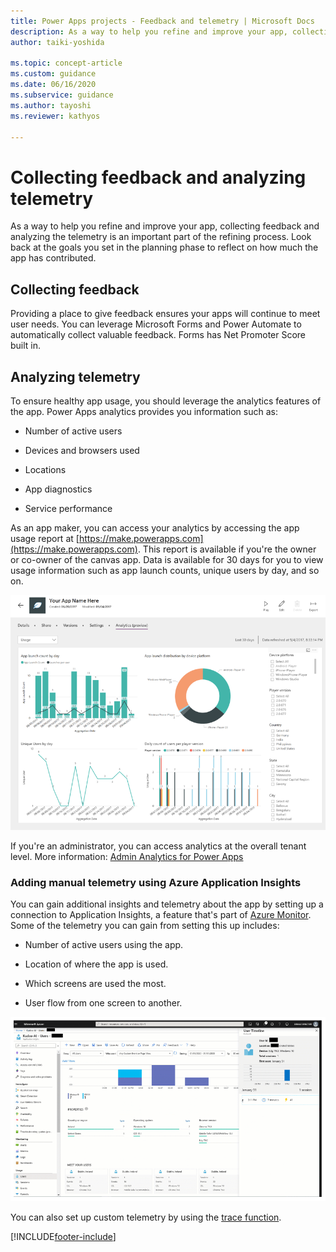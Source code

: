 ```yaml
---
title: Power Apps projects - Feedback and telemetry | Microsoft Docs
description: As a way to help you refine and improve your app, collecting feedback and analyzing the telemetry is an important part of the refining process.
author: taiki-yoshida

ms.topic: concept-article
ms.custom: guidance
ms.date: 06/16/2020
ms.subservice: guidance
ms.author: tayoshi
ms.reviewer: kathyos

---
```


# Collecting feedback and analyzing telemetry

As a way to help you refine and improve your app, collecting feedback and analyzing the
telemetry is an important part of the refining process. Look
back at the goals you set in the planning phase to reflect
on how much the app has contributed.

## Collecting feedback

Providing a place to give feedback ensures your apps will continue to meet user
needs. You can leverage Microsoft Forms and Power Automate to automatically
collect valuable feedback. Forms has Net Promoter Score built in.

## Analyzing telemetry

To ensure healthy app usage, you should leverage the analytics features of the
app. Power Apps analytics provides you information such as:

- Number of active users

- Devices and browsers used

- Locations

- App diagnostics

- Service performance

As an app maker, you can access your analytics by accessing the app usage
report at [https://make.powerapps.com](https://make.powerapps.com). This report is available if you're the owner or co-owner of the canvas
app. Data is available for 30 days for you to view usage information such as app launch
counts, unique users by day, and so on.

![A screenshot of an app usage report.](media/telemetry.png "A screenshot of an app usage report")

If you're an administrator, you can access analytics at the overall tenant level.
More information: [Admin Analytics for Power Apps](/power-platform/admin/analytics-powerapps)

### Adding manual telemetry using Azure Application Insights

You can gain additional insights and telemetry about the app by setting up a
connection to Application Insights, a feature that's part of [Azure Monitor](/azure/azure-monitor/overview).
Some of the telemetry you can gain from setting this up includes:

- Number of active users using the app.

- Location of where the app is used.

- Which screens are used the most.

- User flow from one screen to another.

![A screenshot of Application Insights.](media/app-insights.png "A screenshot of Application Insights")

You can also set up custom telemetry by using the [trace
function](../../maker/canvas-apps/functions/function-trace.md).


[!INCLUDE[footer-include](../../includes/footer-banner.md)]
